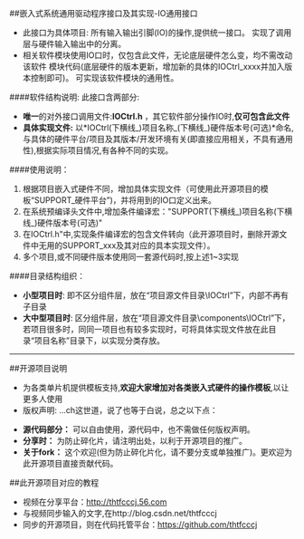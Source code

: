 ##嵌入式系统通用驱动程序接口及其实现-IO通用接口

* 此接口为具体项目: 所有输入输出引脚(IO)的操作,提供统一接口。  实现了调用层与硬件输入输出中的分离。
* 相关软件模块使用IO口时，仅包含此文件，无论底层硬件怎么变，均不需改动该软件
   模块代码(底层硬件的版本更新，增加新的具体的IOCtrl_xxxx并加入版本控制即可)。
   可实现该软件模块的通用性。

####软件结构说明:
此接口含两部分:
* **唯一**的对外接口调用文件:**IOCtrl.h** ，其它软件部分操作IO时,**仅可包含此文件**
* **具体实现文件:** 以*IOCtrl(下横线_)项目名称_(下横线_)硬件版本号(可选)*命名, 与具体的硬件平台/项目及其版本/开发环境有关(即直接应用相关，不具有通用性),根据实际项目情况,有各种不同的实现。

####使用说明：
1. 根据项目嵌入式硬件不同，增加具体实现文件（可使用此开源项目的模板“SUPPORT_硬件平台”)，并将用到的IO口定义出来。
2. 在系统预编译头文件中,增加条件编译宏："SUPPORT(下横线_)项目名称(下横线_)硬件版本号(可选)"
3. 在IOCtrl.h"中,实现条件编译宏的包含文件转向（此开源项目时，删除开源文件中无用的SUPPORT_xxx及其对应的具本实现文件）。
4. 多个项目,或不同硬件版本使用同一套源代码时,按上述1~3实现

####目录结构组织：
* **小型项目时**: 即不区分组件层，放在“项目源文件目录\IOCtrl”下，内部不再有子目录
* **大中型项目时**: 区分组件层，放在“项目源文件目录\components\IOCtrl”下，若项目很多时，同同一项目也有较多实现时，可将具体实现文件放在此目录“项目名称”目录下，以实现分类存放。

-------------------------------------------------------------------------------

##开源项目说明
* 为各类单片机提供模板支持,**欢迎大家增加对各类嵌入式硬件的操作模板**,以让更多人使用
* 版权声明: ...ch这世道，说了也等于白说，总之以下点：
 + **源代码部分：** 可以自由使用，源代码中，也不需做任何版权声明。
 + **分享时：** 为防止碎化片，请注明出处，以利于开源项目的推广。
 + **关于fork：**  这个欢迎(但为防止碎化片化，请不要分支或单独推广)。更欢迎为此开源项目直接贡献代码。 

##此开源项目对应的教程
* 视频在分享平台：http://thtfcccj.56.com
* 与视频同步输入的文字,在http://blog.csdn.net/thtfcccj
* 同步的开源项目，则在代码托管平台：https://github.com/thtfcccj










